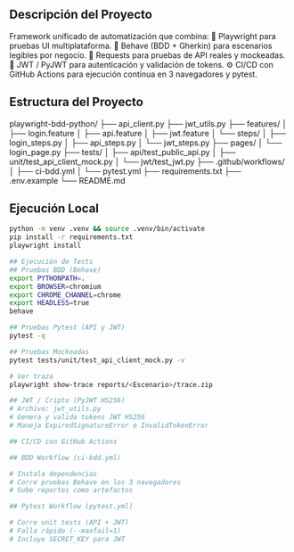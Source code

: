 ## Descripción del Proyecto

Framework unificado de automatización que combina:
🧩 Playwright para pruebas UI multiplataforma.
💬 Behave (BDD + Gherkin) para escenarios legibles por negocio.
🔗 Requests para pruebas de API reales y mockeadas.
🔐 JWT / PyJWT para autenticación y validación de tokens.
⚙️ CI/CD con GitHub Actions para ejecución continua en 3 navegadores y pytest.

## Estructura del Proyecto

playwright-bdd-python/
├── api_client.py
├── jwt_utils.py
├── features/
│   ├── login.feature
│   ├── api.feature
│   ├── jwt.feature
│   └── steps/
│       ├── login_steps.py
│       ├── api_steps.py
│       └── jwt_steps.py
├── pages/
│   └── login_page.py
├── tests/
│   ├── api/test_public_api.py
│   ├── unit/test_api_client_mock.py
│   └── jwt/test_jwt.py
├── .github/workflows/
│   ├── ci-bdd.yml
│   └── pytest.yml
├── requirements.txt
├── .env.example
└── README.md

## Ejecución Local
```bash
python -m venv .venv && source .venv/bin/activate
pip install -r requirements.txt
playwright install

## Ejecución de Tests
## Pruebas BDD (Behave)
export PYTHONPATH=.
export BROWSER=chromium
export CHROME_CHANNEL=chrome
export HEADLESS=true
behave

## Pruebas Pytest (API y JWT)
pytest -q

## Pruebas Mockeadas
pytest tests/unit/test_api_client_mock.py -v

# Ver traza
playwright show-trace reports/<Escenario>/trace.zip

## JWT / Cripto (PyJWT HS256)
# Archivo: jwt_utils.py
# Genera y valida tokens JWT HS256
# Maneja ExpiredSignatureError e InvalidTokenError

## CI/CD con GitHub Actions

## BDD Workflow (ci-bdd.yml)

# Instala dependencias
# Corre pruebas Behave en los 3 navegadores
# Sube reportes como artefactos

## Pytest Workflow (pytest.yml)

# Corre unit tests (API + JWT)
# Falla rápido (--maxfail=1)
# Incluye SECRET_KEY para JWT
